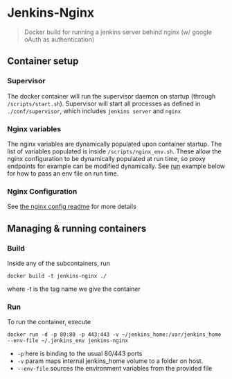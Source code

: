 Jenkins-Nginx
=============

> Docker build for running a jenkins server behind nginx (w/ google oAuth as authentication)

## Container setup

### Supervisor

The docker container will run the supervisor daemon on startup (through `/scripts/start.sh`). 
Supervisor will start all processes as defined in `./conf/supervisor`, which includes `jenkins server` and `nginx`

### Nginx variables

The nginx variables are dynamically populated upon container startup. The list of variables populated is inside `/scripts/nginx_env.sh`.
These allow the nginx configuration to be dynamically populated at run time, so proxy endpoints for example can be modified dynamically.
See [run](#Run) example below for how to pass an env file on run time.
 
### Nginx Configuration

See [the nginx config readme](conf/nginx/README.md) for more details


## Managing & running containers

### Build

Inside any of the subcontainers, run

`docker build -t jenkins-nginx ./`

where -t is the tag name we give the container

### Run

To run the container, execute

`docker run -d -p 80:80 -p 443:443 -v ~/jenkins_home:/var/jenkins_home --env-file ~/.jenkins_env jenkins-nginx`

- `-p` here is binding to the usual 80/443 ports
- `-v` param maps internal jenkins_home volume to a folder on host.
- `--env-file` sources the environment variables from the provided file
